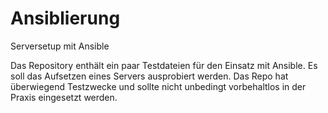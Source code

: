 # Ansiblierung
Serversetup mit Ansible

Das Repository enthält ein paar Testdateien für den Einsatz mit Ansible. Es soll das Aufsetzen eines Servers ausprobiert werden. Das Repo hat überwiegend Testzwecke und sollte nicht unbedingt vorbehaltlos in der Praxis eingesetzt werden.
